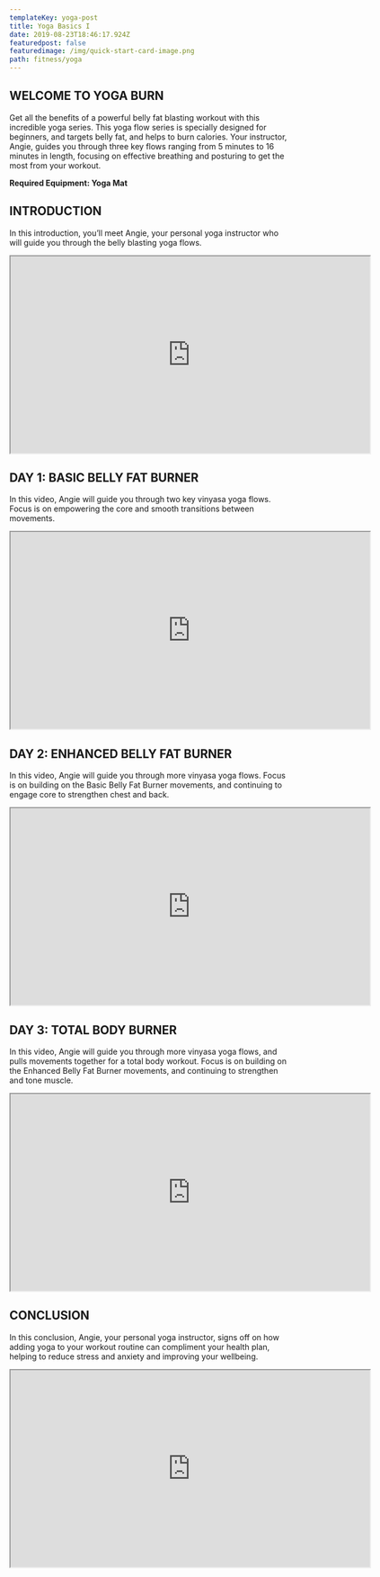 ```yaml
---
templateKey: yoga-post
title: Yoga Basics I
date: 2019-08-23T18:46:17.924Z
featuredpost: false
featuredimage: /img/quick-start-card-image.png
path: fitness/yoga
---
```

## WELCOME TO YOGA BURN

Get all the benefits of a powerful belly fat blasting workout with this incredible yoga series. This yoga flow series is specially designed for beginners, and targets belly fat, and helps to burn calories. Your instructor, Angie, guides you through three key flows ranging from 5 minutes to 16 minutes in length, focusing on effective breathing and posturing to get the most from your workout.

**Required Equipment: Yoga Mat**

## INTRODUCTION

In this introduction, you’ll meet Angie, your personal yoga instructor who will guide you through the belly blasting yoga flows.

<iframe src="https://player.vimeo.com/video/238988359" width="640" height="350" allowfullscreen="allowfullscreen"></iframe>

## DAY 1: BASIC BELLY FAT BURNER  

In this video, Angie will guide you through two key vinyasa yoga flows. Focus is on empowering the core and smooth transitions between movements.

<iframe src="https://player.vimeo.com/video/238988480" width="640" height="350" allowfullscreen="allowfullscreen"></iframe>

## DAY 2: ENHANCED BELLY FAT BURNER

In this video, Angie will guide you through more vinyasa yoga flows. Focus is on building on the Basic Belly Fat Burner movements, and continuing to engage core to strengthen chest and back.

<iframe src="https://player.vimeo.com/video/238990898" width="640" height="350" allowfullscreen="allowfullscreen"></iframe>

## DAY 3: TOTAL BODY BURNER

In this video, Angie will guide you through more vinyasa yoga flows, and pulls movements together for a total body workout. Focus is on building on the Enhanced Belly Fat Burner movements, and continuing to strengthen and tone muscle.

<iframe src="https://player.vimeo.com/video/238990242" width="640" height="350" allowfullscreen="allowfullscreen"></iframe>

## CONCLUSION

In this conclusion, Angie, your personal yoga instructor, signs off on how adding yoga to your workout routine can compliment your health plan, helping to reduce stress and anxiety and improving your wellbeing.  

<iframe src="https://player.vimeo.com/video/238990704" width="640" height="350" allowfullscreen="allowfullscreen"></iframe>
